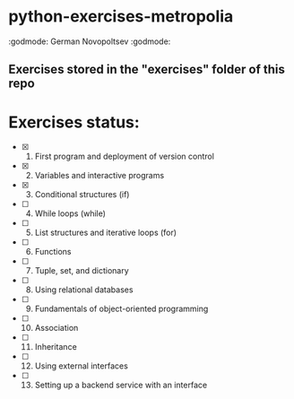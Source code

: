 # python-exercises-metropolia
:godmode: German Novopoltsev :godmode:

## Exercises stored in the "exercises" folder of this repo

# Exercises status:
- [x] 1. First program and deployment of version control
- [x] 2. Variables and interactive programs
- [x] 3. Conditional structures (if)
- [ ] 4. While loops (while)
- [ ] 5. List structures and iterative loops (for)
- [ ] 6. Functions
- [ ] 7. Tuple, set, and dictionary
- [ ] 8. Using relational databases
- [ ] 9. Fundamentals of object-oriented programming
- [ ] 10. Association
- [ ] 11. Inheritance
- [ ] 12. Using external interfaces
- [ ] 13. Setting up a backend service with an interface
